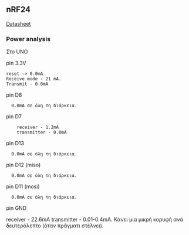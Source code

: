 ## nRF24 
[Datasheet](https://www.sparkfun.com/datasheets/Wireless/Nordic/nRF24L01P_Product_Specification_1_0.pdf)

### Power analysis

Στο UNO

pin 3.3V

    reset -> 0.0mA
    Receive mode - 21 mA.
    Transmit - 0.0mA                                                                                                   
    
pin D8

	  0.0mA σε όλη τη διάρκεια.
	
pin D7

		receiver - 1.2mA
		transmitter - 0.0mA
		
pin D13

	  0.0mA σε όλη τη διάρκεια.

	
pin D12 (miso)

	  0.0mA σε όλη τη διάρκεια.
	
pin D11 (mosi)

	  0.0mA σε όλη τη διάρκεια.

pin GND

  receiver - 22.6mA
  transmitter - 0.01-0.4mA. Κάνει μια μικρή κορυφή ανά δευτερόλεπτο (όταν πράγματι στέλνει).
	
	
